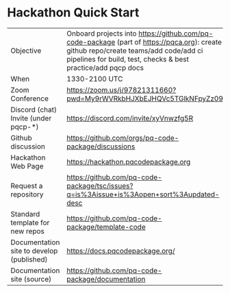 [//]: # (SPDX-License-Identifier: CC-BY-4.0)
# Hackathon Quick Start

|     |     |
| --- | --- |
| Objective | Onboard projects into https://github.com/pq-code-package (part of https://pqca.org): create github repo/create teams/add code/add ci pipelines for build, test, checks & best practice/add pqcp docs|
| When | 1330-2100 UTC |
| Zoom Conference | https://zoom.us/j/97821311660?pwd=My9rWVRkbHJXbEJHQVc5TGlkNFpyZz09 |
| Discord (chat) Invite (under pqcp-*) | https://discord.com/invite/xyVnwzfg5R |
| Github discussion | https://github.com/orgs/pq-code-package/discussions |
| Hackathon Web Page | https://hackathon.pqcodepackage.org |
| Request a repository | https://github.com/pq-code-package/tsc/issues?q=is%3Aissue+is%3Aopen+sort%3Aupdated-desc |
| Standard template for new repos | https://github.com/pq-code-package/template-code |
| Documentation site to develop (published) | https://docs.pqcodepackage.org/ |
| Documentation site (source) | https://github.com/pq-code-package/documentation |